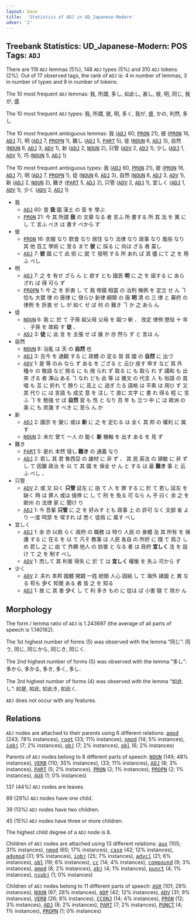 ```yaml
---
layout: base
title:  'Statistics of ADJ in UD_Japanese-Modern'
udver: '2'
---
```


## Treebank Statistics: UD_Japanese-Modern: POS Tags: `ADJ`

There are 119 `ADJ` lemmas (5%), 148 `ADJ` types (5%) and 310 `ADJ` tokens (2%).
Out of 17 observed tags, the rank of `ADJ` is: 4 in number of lemmas, 3 in number of types and 9 in number of tokens.

The 10 most frequent `ADJ` lemmas: 我, 所謂, 多し, 如此し, 甚し, 彼, 明, 同じ, 我が, 盛

The 10 most frequent `ADJ` types:  我, 所謂, 彼, 明, 多く, 我が, 盛, かの, 判然, 多し

The 10 most frequent ambiguous lemmas: 我 (<tt><a href="ja_modern-pos-ADJ.html">ADJ</a></tt> 60, <tt><a href="ja_modern-pos-PRON.html">PRON</a></tt> 21), 彼 (<tt><a href="ja_modern-pos-PRON.html">PRON</a></tt> 16, <tt><a href="ja_modern-pos-ADJ.html">ADJ</a></tt> 7), 明 (<tt><a href="ja_modern-pos-ADJ.html">ADJ</a></tt> 7, <tt><a href="ja_modern-pos-PROPN.html">PROPN</a></tt> 1), 難し (<tt><a href="ja_modern-pos-ADJ.html">ADJ</a></tt> 5, <tt><a href="ja_modern-pos-PART.html">PART</a></tt> 5), 徒 (<tt><a href="ja_modern-pos-NOUN.html">NOUN</a></tt> 6, <tt><a href="ja_modern-pos-ADJ.html">ADJ</a></tt> 3), 自然 (<tt><a href="ja_modern-pos-NOUN.html">NOUN</a></tt> 8, <tt><a href="ja_modern-pos-ADJ.html">ADJ</a></tt> 3, <tt><a href="ja_modern-pos-ADV.html">ADV</a></tt> 1), 新 (<tt><a href="ja_modern-pos-ADJ.html">ADJ</a></tt> 2, <tt><a href="ja_modern-pos-NOUN.html">NOUN</a></tt> 2), 只管 (<tt><a href="ja_modern-pos-ADV.html">ADV</a></tt> 2, <tt><a href="ja_modern-pos-ADJ.html">ADJ</a></tt> 1), 少し (<tt><a href="ja_modern-pos-ADJ.html">ADJ</a></tt> 1, <tt><a href="ja_modern-pos-ADV.html">ADV</a></tt> 1), 巧 (<tt><a href="ja_modern-pos-NOUN.html">NOUN</a></tt> 5, <tt><a href="ja_modern-pos-ADJ.html">ADJ</a></tt> 1)

The 10 most frequent ambiguous types:  我 (<tt><a href="ja_modern-pos-ADJ.html">ADJ</a></tt> 60, <tt><a href="ja_modern-pos-PRON.html">PRON</a></tt> 21), 彼 (<tt><a href="ja_modern-pos-PRON.html">PRON</a></tt> 16, <tt><a href="ja_modern-pos-ADJ.html">ADJ</a></tt> 7), 明 (<tt><a href="ja_modern-pos-ADJ.html">ADJ</a></tt> 7, <tt><a href="ja_modern-pos-PROPN.html">PROPN</a></tt> 1), 徒 (<tt><a href="ja_modern-pos-NOUN.html">NOUN</a></tt> 6, <tt><a href="ja_modern-pos-ADJ.html">ADJ</a></tt> 3), 自然 (<tt><a href="ja_modern-pos-NOUN.html">NOUN</a></tt> 8, <tt><a href="ja_modern-pos-ADJ.html">ADJ</a></tt> 3, <tt><a href="ja_modern-pos-ADV.html">ADV</a></tt> 1), 新 (<tt><a href="ja_modern-pos-ADJ.html">ADJ</a></tt> 2, <tt><a href="ja_modern-pos-NOUN.html">NOUN</a></tt> 2), 難き (<tt><a href="ja_modern-pos-PART.html">PART</a></tt> 5, <tt><a href="ja_modern-pos-ADJ.html">ADJ</a></tt> 2), 只管 (<tt><a href="ja_modern-pos-ADV.html">ADV</a></tt> 2, <tt><a href="ja_modern-pos-ADJ.html">ADJ</a></tt> 1), 宜しく (<tt><a href="ja_modern-pos-ADJ.html">ADJ</a></tt> 1, <tt><a href="ja_modern-pos-ADV.html">ADV</a></tt> 1), 少く (<tt><a href="ja_modern-pos-ADV.html">ADV</a></tt> 2, <tt><a href="ja_modern-pos-ADJ.html">ADJ</a></tt> 1)


* 我
  * <tt><a href="ja_modern-pos-ADJ.html">ADJ</a></tt> 60: 昔 <b>我</b> 國 漢土 の 音 を 學ぶ
  * <tt><a href="ja_modern-pos-PRON.html">PRON</a></tt> 21: 今 其 所謂 <b>我</b> の 文章 なる 者 言ふ 所 書する 所 其 法 を 異 に し て 言ふ べき は 書す べから ず
* 彼
  * <tt><a href="ja_modern-pos-PRON.html">PRON</a></tt> 16: 衣服 なり 飮食 なり 居住 なり 法律 なり 政事 なり 風俗 なり 其 他 百工 學術 に 至る まで <b>彼</b> に 採る に 向は ざる 者 莫し
  * <tt><a href="ja_modern-pos-ADJ.html">ADJ</a></tt> 7: <b>彼</b> 國 にて 此 術 に 就 て 發明 する 所 あれ ば 其 儘 にて 之 を 用ふ べし
* 明
  * <tt><a href="ja_modern-pos-ADJ.html">ADJ</a></tt> 7: 之 を 有せ ざら ん と 欲す とも 國民 <b>明</b> に 之 を 諾する に あら ざれ ば 得 可ら ず
  * <tt><a href="ja_modern-pos-PROPN.html">PROPN</a></tt> 1: 今 之 を 折衷 し て 我 帝國 相當 の 治刑 條例 を 定立 せ ん ヿ 恰も 大寶 律 の 唐律 に 傚らひ 新律 綱領 の 唐 <b>明</b> 清 の 三 律 と 幕府 の 律例 を 折衷 せ し が 如く せ ば 何 の 難き ヿ か 之 あら ん
* 徒
  * <tt><a href="ja_modern-pos-NOUN.html">NOUN</a></tt> 6: 我 に 於 て 子孫 祖父母 父母 を 毆つ 斬 、 改定 律例 懲役 十 年 、 子孫 を 故殺 す <b>徒</b> 、
  * <tt><a href="ja_modern-pos-ADJ.html">ADJ</a></tt> 3: <b>徒</b> に 此 言 を 主張 せ ば 誰 か 亦 然ら ず と 言は ん
* 自然
  * <tt><a href="ja_modern-pos-NOUN.html">NOUN</a></tt> 8: 治亂 は 天 の <b>自然</b> 也
  * <tt><a href="ja_modern-pos-ADJ.html">ADJ</a></tt> 3: 古今 を 通觀 する に 政體 の 定る 皆 其 國 の <b>自然</b> に 出づ
  * <tt><a href="ja_modern-pos-ADV.html">ADV</a></tt> 1: 是 等 のみ なら ず ある を ござる と 云ひ 座す 申す など 其 外 種々 の 敬語 など 捨る に も 捨 られ ず 取る に も 取ら れ ず 講和 も 出來 ざる 者 澤山 ある ヿ なれ ども 此 等 は 雅文 の 代言 人 も 俗語 の 首唱 も 互 に 折れ て 餘り に 高上 に 過ぎ たる 語格 は 平素 は 用ひ ず 又 其 代り に は 言語 も 成丈 意 を 注し て 直に 文字 に 書 れ 得る 程 に 言ふ ヿ を 勉強 せ ば <b>自然</b> 習 も 性 と なり 百 年 も 立つ 中 に は 歐洲 の 美 に も 庶幾 す べき に 至ら ん か
* 新
  * <tt><a href="ja_modern-pos-ADJ.html">ADJ</a></tt> 2: 國宗 を 變じ 或は <b>新</b> に 之 を 定むる は 全く 其 邦 の 權利 に 属す
  * <tt><a href="ja_modern-pos-NOUN.html">NOUN</a></tt> 2: 未だ 曾て 一人 の 能く <b>新</b> 機軸 を 出す ある を 見 ず
* 難き
  * <tt><a href="ja_modern-pos-PART.html">PART</a></tt> 5: 是れ 本然 侵し <b>難き</b> の 通義 なり
  * <tt><a href="ja_modern-pos-ADJ.html">ADJ</a></tt> 2: 若し 其 君 魯西亞 の 雄材 に 非 ず 、 其 民 英法 の 頴敏 に 非 ず し て 因襲 政治 を 以 て 其 國 を 保全 せ ん と する は 最 <b>難き</b> 事 と 云ふ べし 、
* 只管
  * <tt><a href="ja_modern-pos-ADV.html">ADV</a></tt> 2: 或 又 曰く <b>只管</b> 証左 に 由 て 人 を 罪 する に 於 て 若し 証左 を 缺く 時 は 罪人 或は 僥倖 に し て 刑 を 免る 可 なら ん 乎 曰く 余 之 を 歐州 の 法律 家 に 聞け り
  * <tt><a href="ja_modern-pos-ADJ.html">ADJ</a></tt> 1: 今 吾輩 <b>只管</b> に 之 を 好みす とも 政事 上 の 許可 なく 文部 省 より 一度 呵禁 を 喫すれ ば 悉く 徒爲 に 属す べし
* 宜しく
  * <tt><a href="ja_modern-pos-ADJ.html">ADJ</a></tt> 1: 余 亦 以爲 らく 政府 の 職務 は 特り 人民 の 身體 及 其 所有 を 保護 する に 在る を 以 て 凡そ 教事 は 人民 各自 の 所好 に 隨 て 爲さ しめ 若し 之 に 由 て 外顯 他人 の 妨害 と なる 者 は 政府 <b>宜しく</b> 法 を 設け て 之 を 制す べし
  * <tt><a href="ja_modern-pos-ADV.html">ADV</a></tt> 1: 而して 其 利害 得失 に 於 て は <b>宜しく</b> 權衡 を 失ふ 可から ず
* 少く
  * <tt><a href="ja_modern-pos-ADV.html">ADV</a></tt> 2: 夫れ 本邦 國體 開闢 一姓 統御 人心 固結 し て 海外 諸國 と 異 なる 苟も <b>少く</b> 知覺 ある 者 皆 之 を 知る
  * <tt><a href="ja_modern-pos-ADJ.html">ADJ</a></tt> 1: 故 に 其 害 <b>少く</b> し て 利 多き もの に 從は ば 小害 隨 て 除か ん

## Morphology

The form / lemma ratio of `ADJ` is 1.243697 (the average of all parts of speech is 1.140162).

The 1st highest number of forms (5) was observed with the lemma “同じ”: 同う, 同じ, 同じから, 同じき, 同じく.

The 2nd highest number of forms (5) was observed with the lemma “多し”: 多から, 多かる, 多き, 多く, 多し.

The 3rd highest number of forms (4) was observed with the lemma “如此し”: 如是, 如此, 如此き, 如此く.

`ADJ` does not occur with any features.


## Relations

`ADJ` nodes are attached to their parents using 6 different relations: <tt><a href="ja_modern-dep-amod.html">amod</a></tt> (243; 78% instances), <tt><a href="ja_modern-dep-root.html">root</a></tt> (33; 11% instances), <tt><a href="ja_modern-dep-nmod.html">nmod</a></tt> (14; 5% instances), <tt><a href="ja_modern-dep-iobj.html">iobj</a></tt> (7; 2% instances), <tt><a href="ja_modern-dep-obj.html">obj</a></tt> (7; 2% instances), <tt><a href="ja_modern-dep-obl.html">obl</a></tt> (6; 2% instances)

Parents of `ADJ` nodes belong to 8 different parts of speech: <tt><a href="ja_modern-pos-NOUN.html">NOUN</a></tt> (149; 48% instances), <tt><a href="ja_modern-pos-VERB.html">VERB</a></tt> (110; 35% instances),  (33; 11% instances), <tt><a href="ja_modern-pos-ADJ.html">ADJ</a></tt> (8; 3% instances), <tt><a href="ja_modern-pos-PART.html">PART</a></tt> (5; 2% instances), <tt><a href="ja_modern-pos-PRON.html">PRON</a></tt> (2; 1% instances), <tt><a href="ja_modern-pos-PROPN.html">PROPN</a></tt> (2; 1% instances), <tt><a href="ja_modern-pos-AUX.html">AUX</a></tt> (1; 0% instances)

137 (44%) `ADJ` nodes are leaves.

89 (29%) `ADJ` nodes have one child.

39 (13%) `ADJ` nodes have two children.

45 (15%) `ADJ` nodes have three or more children.

The highest child degree of a `ADJ` node is 8.

Children of `ADJ` nodes are attached using 13 different relations: <tt><a href="ja_modern-dep-aux.html">aux</a></tt> (105; 31% instances), <tt><a href="ja_modern-dep-nmod.html">nmod</a></tt> (60; 17% instances), <tt><a href="ja_modern-dep-case.html">case</a></tt> (42; 12% instances), <tt><a href="ja_modern-dep-advmod.html">advmod</a></tt> (31; 9% instances), <tt><a href="ja_modern-dep-iobj.html">iobj</a></tt> (25; 7% instances), <tt><a href="ja_modern-dep-advcl.html">advcl</a></tt> (21; 6% instances), <tt><a href="ja_modern-dep-obl.html">obl</a></tt> (19; 6% instances), <tt><a href="ja_modern-dep-cc.html">cc</a></tt> (14; 4% instances), <tt><a href="ja_modern-dep-compound.html">compound</a></tt> (9; 3% instances), <tt><a href="ja_modern-dep-amod.html">amod</a></tt> (8; 2% instances), <tt><a href="ja_modern-dep-obj.html">obj</a></tt> (4; 1% instances), <tt><a href="ja_modern-dep-punct.html">punct</a></tt> (4; 1% instances), <tt><a href="ja_modern-dep-nsubj.html">nsubj</a></tt> (1; 0% instances)

Children of `ADJ` nodes belong to 11 different parts of speech: <tt><a href="ja_modern-pos-AUX.html">AUX</a></tt> (101; 29% instances), <tt><a href="ja_modern-pos-NOUN.html">NOUN</a></tt> (97; 28% instances), <tt><a href="ja_modern-pos-ADP.html">ADP</a></tt> (42; 12% instances), <tt><a href="ja_modern-pos-ADV.html">ADV</a></tt> (31; 9% instances), <tt><a href="ja_modern-pos-VERB.html">VERB</a></tt> (26; 8% instances), <tt><a href="ja_modern-pos-CCONJ.html">CCONJ</a></tt> (14; 4% instances), <tt><a href="ja_modern-pos-PRON.html">PRON</a></tt> (12; 3% instances), <tt><a href="ja_modern-pos-ADJ.html">ADJ</a></tt> (8; 2% instances), <tt><a href="ja_modern-pos-PART.html">PART</a></tt> (7; 2% instances), <tt><a href="ja_modern-pos-PUNCT.html">PUNCT</a></tt> (4; 1% instances), <tt><a href="ja_modern-pos-PROPN.html">PROPN</a></tt> (1; 0% instances)

